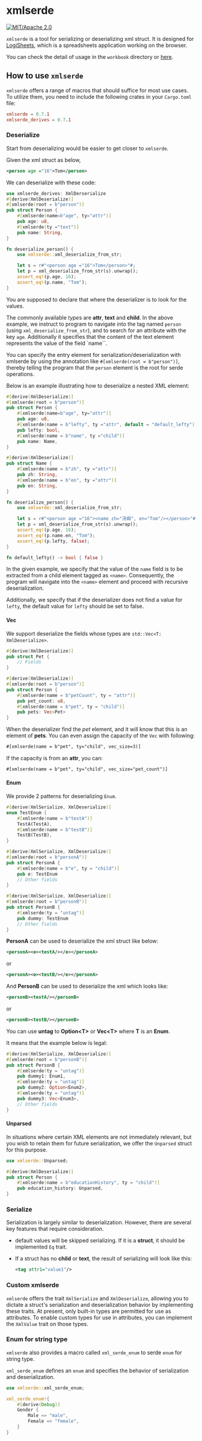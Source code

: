 # xmlserde

[![MIT/Apache 2.0](https://img.shields.io/badge/license-MIT/Mit-blue.svg)](./LICENSE)

`xmlserde` is a tool for serializing or deserializing xml struct.
It is designed for [LogiSheets](https://github.com/proclml/LogiSheets), which is a spreadsheets application working on the browser.

You can check the detail of usage in the `workbook` directory or [here](https://github.com/logisky/LogiSheets/tree/master/crates/workbook).

## How to use `xmlserde`

`xmlserde` offers a range of macros that should suffice for most use cases. To utilize them, you need to include the following crates in your `Cargo.toml` file:

```toml
xmlserde = 0.7.1
xmlserde_derives = 0.7.1
```

### Deserialize

Start from deserializing would be easier to get closer to `xmlserde`.

Given the xml struct as below,

```xml
<person age ="16">Tom</person>
```

We can deserialize with these code:

```rs
use xmlserde_derives: XmlDerserialize
#[derive(XmlDeserialize)]
#[xmlserde(root = b"person")]
pub struct Person {
    #[xmlserde(name=b"age", ty="attr")]
    pub age: u8,
    #[xmlserde(ty ="text")]
    pub name: String,
}

fn deserialize_person() {
    use xmlserde::xml_deserialize_from_str;

    let s = r#"<person age ="16">Tom</person>"#;
    let p = xml_deserialize_from_str(s).unwrap();
    assert_eq!(p.age, 16);
    assert_eq!(p.name, "Tom");
}
```

You are supposed to declare that where the deserializer is to look for the values.

The commonly available *type*s are **attr**, **text** and **child**. In the above example, we instruct to program to navigate into the tag named `person` (using `xml_deserialize_from_str`), and to search for an attribute
with the key `age`. Additionally it specifies that the content of the text element represents the value of the field `name``.

You can specify the entry element for serialization/deserialization with xmlserde by using the annotation like `#[xmlserde(root = b"person")]`, thereby telling the program that the `person` element is the root for serde operations.

Below is an example illustrating how to deserialize a nested XML element:

```rs
#[derive(XmlDeserialize)]
#[xmlserde(root = b"person")]
pub struct Person {
    #[xmlserde(name=b"age", ty="attr")]
    pub age: u8,
    #[xmlserde(name = b"lefty", ty ="attr", default = "default_lefty")]
    pub lefty: bool,
    #[xmlserde(name = b"name", ty ="child")]
    pub name: Name,
}

#[derive(XmlDeserialize)]
pub struct Name {
    #[xmlserde(name = b"zh", ty ="attr")]
    pub zh: String,
    #[xmlserde(name = b"en", ty ="attr")]
    pub en: String,
}

fn deserialize_person() {
    use xmlserde::xml_deserialize_from_str;

    let s = r#"<person age ="16"><name zh="汤姆", en="Tom"/></person>"#;
    let p = xml_deserialize_from_str(s).unwrap();
    assert_eq!(p.age, 16);
    assert_eq!(p.name.en, "Tom");
    assert_eq!(p.lefty, false);
}

fn default_lefty() -> bool { false }
```

In the given example, we specify that the value of the `name` field is to be extracted from a child element tagged as `<name>`.
Consequently, the program will navigate into the `<name>` element and proceed with recursive deserialization.

Additionally, we specify that if the deserializer does not find a value for `lefty`, the default value for `lefty` should be set to false.

#### Vec

We support deserialize the fields whose types are `std::Vec<T: XmlDeserialize>`.

```rs
#[derive(XmlDeserialize)]
pub struct Pet {
    // Fields
}

#[derive(XmlDeserialize)]
#[xmlserde(root = b"person")]
pub struct Person {
    #[xmlserde(name = b"petCount", ty = "attr")]
    pub pet_count: u8,
    #[xmlserde(name = b"pet", ty = "child")]
    pub pets: Vec<Pet>
}
```

When the deserializer find the *pet* element, and it will know that this is an element of **pets**. You can even assign the capacity of the `Vec` with following:

```xml
#[xmlserde(name = b"pet", ty="child", vec_size=3)]
```

If the capacity is from an **attr**, you can:

```xml
#[xmlserde(name = b"pet", ty="child", vec_size="pet_count")]
```

#### Enum

We provide 2 patterns for deserializing `Enum`.

```rs
#[derive(XmlSerialize, XmlDeserialize)]
enum TestEnum {
    #[xmlserde(name = b"testA")]
    TestA(TestA),
    #[xmlserde(name = b"testB")]
    TestB(TestB),
}

#[derive(XmlSerialize, XmlDeserialize)]
#[xmlserde(root = b"personA")]
pub struct PersonA {
    #[xmlserde(name = b"e", ty = "child")]
    pub e: TestEnum
    // Other fields
}

#[derive(XmlSerialize, XmlDeserialize)]
#[xmlserde(root = b"personB")]
pub struct PersonB {
    #[xmlserde(ty = "untag")]
    pub dummy: TestEnum
    // Other fields
}
```

**PersonA** can be used to deserialize the xml struct like below:

```xml
<personA><e><testA/></e></personA>
```

or

```xml
<personA><e><testB/></e></personA>
```

And **PersonB** can be used to deserialize the xml which looks like:

```xml
<personB><testA/></personB>
```

or

```xml
<personB><testB/></personB>
```

You can use **untag** to **Option\<T\>** or **Vec\<T\>** where **T** is an **Enum**.

It means that the example below is legal:

```rust
#[derive(XmlSerialize, XmlDeserialize)]
#[xmlserde(root = b"personB")]
pub struct PersonB {
    #[xmlserde(ty = "untag")]
    pub dummy1: Enum1,
    #[xmlserde(ty = "untag")]
    pub dummy2: Option<Enum2>,
    #[xmlserde(ty = "untag")]
    pub dummy3: Vec<Enum3>,
    // Other fields
}
```

#### Unparsed

In situations where certain XML elements are not immediately relevant, but you wish to retain them for future serialization, we offer the `Unparsed` struct
for this purpose.

```rs
use xmlserde::Unparsed;

#[derive(XmlDeserialize)]
pub struct Person {
    #[xmlserde(name = b"educationHistory", ty = "child")]
    pub education_history: Unparsed,
}
```

### Serialize

Serialization is largely similar to deserialization. However, there are several key features that require consideration.

- default values will be skipped serializing.
If it is a **struct**, it should be implemented `Eq` trait.
- If a struct has no **child** or **text**, the result of serializing will
  look like this:

  ```xml
  <tag attr1="value1"/>
  ```

### Custom xmlserde

`xmlserde` offers the trait `XmlSerialize` and `XmlDeserialize`, allowing you
to dictate a struct's serialization and deserialization behavior by implementing
these traits.
At present, only built-in types are permitted for use as attributes. To enable custom types for use in attributes, you can implement the `XmlValue` trait on those types.

### Enum for string type

`xmlserde` also provides a macro called `xml_serde_enum` to serde `enum` for string type.

`xml_serde_enum` defines an `enum` and specifies the behavior of serialization and deserialization.

```rust
use xmlserde::xml_serde_enum;

xml_serde_enum!{
    #[derive(Debug)]
    Gender {
        Male => "male",
        Female => "female",
    }
}
```
